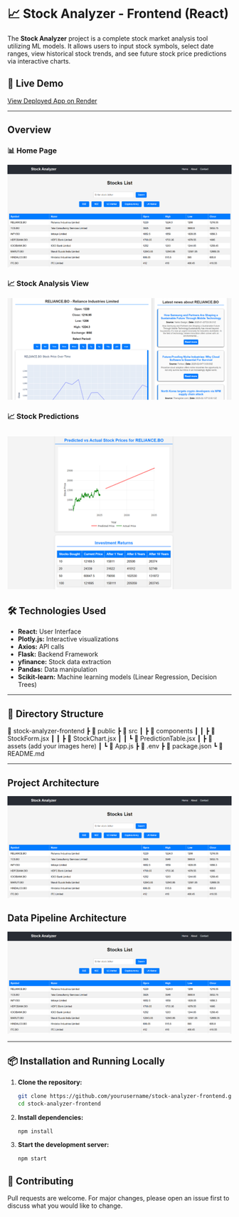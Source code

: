 # 📈 Stock Analyzer - Frontend (React)

The **Stock Analyzer** project is a complete stock market analysis tool utilizing ML models. It allows users to input stock symbols, select date ranges, view historical stock trends, and see future stock price predictions via interactive charts.

## 🚀 Live Demo
[View Deployed App on Render](https://aistockanalyzer.onrender.com)

---

## Overview 
### 📊 Home Page  
![Home Page](Images/home.png)

### 📈 Stock Analysis View  
![Stock Analysis](Images/main.png)

### 📈 Stock Predictions
![Stock prediction](Images/prediction.png)
---

## 🛠️ Technologies Used
- **React:** User Interface  
- **Plotly.js:** Interactive visualizations  
- **Axios:** API calls
- **Flask:** Backend Framework 
- **yfinance:** Stock data extraction  
- **Pandas:** Data manipulation   
- **Scikit-learn:** Machine learning models (Linear Regression, Decision Trees)   

---

## 📂 Directory Structure
📁 stock-analyzer-frontend
┣ 📁 public
┣ 📁 src
┃ ┣ 📁 components
┃ ┃ ┣ 📜 StockForm.jsx
┃ ┃ ┣ 📜 StockChart.jsx
┃ ┃ ┗ 📜 PredictionTable.jsx
┃ ┣ 📁 assets (add your images here)
┃ ┗ 📜 App.js
┣ 📜 .env
┣ 📜 package.json
┗ 📜 README.md

---

## Project Architecture
![Home Page](Images/home.png)

## Data Pipeline Architecture
![Home Page](Images/home.png)

---

## 📦 Installation and Running Locally
1. **Clone the repository:**  
   ```bash
   git clone https://github.com/yourusername/stock-analyzer-frontend.git
   cd stock-analyzer-frontend

2. **Install dependencies:**
   ```bash
   npm install
3. **Start the development server:**
   ```bash
   npm start

## 🤝 Contributing

Pull requests are welcome. For major changes, please open an issue first to discuss what you would like to change.
